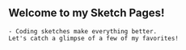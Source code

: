 ## Welcome to my Sketch Pages!
```
- Coding sketches make everything better. 
Let's catch a glimpse of a few of my favorites!
